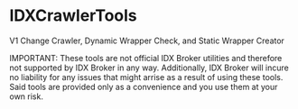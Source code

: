 # IDXCrawlerTools
V1 Change Crawler, Dynamic Wrapper Check, and Static Wrapper Creator

IMPORTANT: These tools are not official IDX Broker utilities and therefore not supported by IDX Broker in any way. Additionally, IDX Broker will incure no liability for any issues that might arrise as a result of using these tools. Said tools are provided only as a convenience and you use them at your own risk.
